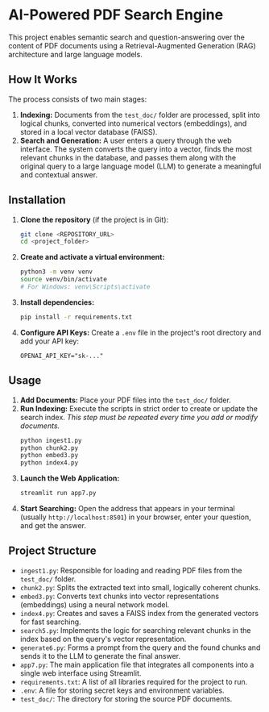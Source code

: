 # **AI-Powered PDF Search Engine**

This project enables semantic search and question-answering over the content of PDF documents using a Retrieval-Augmented Generation (RAG) architecture and large language models.

## **How It Works**

The process consists of two main stages:

1.  **Indexing:** Documents from the `test_doc/` folder are processed, split into logical chunks, converted into numerical vectors (embeddings), and stored in a local vector database (FAISS).
2.  **Search and Generation:** A user enters a query through the web interface. The system converts the query into a vector, finds the most relevant chunks in the database, and passes them along with the original query to a large language model (LLM) to generate a meaningful and contextual answer.

## **Installation**

1.  **Clone the repository** (if the project is in Git):
    ```bash
    git clone <REPOSITORY_URL>
    cd <project_folder>
    ```

2.  **Create and activate a virtual environment:**
    ```bash
    python3 -m venv venv
    source venv/bin/activate
    # For Windows: venv\Scripts\activate
    ```

3.  **Install dependencies:**
    ```bash
    pip install -r requirements.txt
    ```

4.  **Configure API Keys:**
    Create a `.env` file in the project's root directory and add your API key:
    ```
    OPENAI_API_KEY="sk-..."
    ```

## **Usage**

1.  **Add Documents:** Place your PDF files into the `test_doc/` folder.
2.  **Run Indexing:** Execute the scripts in strict order to create or update the search index.
    *This step must be repeated every time you add or modify documents.*
    ```bash
    python ingest1.py
    python chunk2.py
    python embed3.py
    python index4.py
    ```
3.  **Launch the Web Application:**
    ```bash
    streamlit run app7.py
    ```
4.  **Start Searching:** Open the address that appears in your terminal (usually `http://localhost:8501`) in your browser, enter your question, and get the answer.

## **Project Structure**

-   `ingest1.py`: Responsible for loading and reading PDF files from the `test_doc/` folder.
-   `chunk2.py`: Splits the extracted text into small, logically coherent chunks.
-   `embed3.py`: Converts text chunks into vector representations (embeddings) using a neural network model.
-   `index4.py`: Creates and saves a FAISS index from the generated vectors for fast searching.
-   `search5.py`: Implements the logic for searching relevant chunks in the index based on the query's vector representation.
-   `generate6.py`: Forms a prompt from the query and the found chunks and sends it to the LLM to generate the final answer.
-   `app7.py`: The main application file that integrates all components into a single web interface using Streamlit.
-   `requirements.txt`: A list of all libraries required for the project to run.
-   `.env`: A file for storing secret keys and environment variables.
-   `test_doc/`: The directory for storing the source PDF documents.
